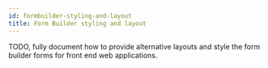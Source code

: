 ```yaml
---
id: formbuilder-styling-and-layout
title: Form Builder styling and layout
---
```


TODO, fully document how to provide alternative layouts and style the form builder forms for front end web applications.